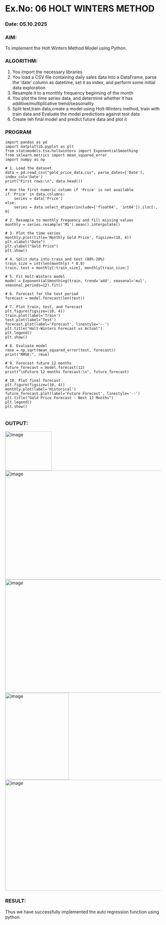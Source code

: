 # Ex.No: 06 HOLT WINTERS METHOD
### Date: 05.10.2025

### AIM:
To implement the Holt Winters Method Model using Python. 

### ALGORITHM:
1. You import the necessary libraries
2. You load a CSV file containing daily sales data into a DataFrame, parse the 'date' column as
datetime, set it as index, and perform some initial data exploration
3. Resample it to a monthly frequency beginning of the month
4. You plot the time series data, and determine whether it has additive/multiplicative
trend/seasonality
5. Split test,train data,create a model using Holt-Winters method, train with train data and
Evaluate the model predictions against test data
6. Create teh final model and predict future data and plot it
   
### PROGRAM
```
import pandas as pd
import matplotlib.pyplot as plt
from statsmodels.tsa.holtwinters import ExponentialSmoothing
from sklearn.metrics import mean_squared_error
import numpy as np

# 1. Load the dataset
data = pd.read_csv("gold_price_data.csv", parse_dates=['Date'], index_col='Date')
print("First rows:\n", data.head())

# Use the first numeric column if 'Price' is not available
if 'Price' in data.columns:
    series = data['Price']
else:
    series = data.select_dtypes(include=['float64', 'int64']).iloc[:, 0]

# 2. Resample to monthly frequency and fill missing values
monthly = series.resample('MS').mean().interpolate()

# 3. Plot the time series
monthly.plot(title='Monthly Gold Price', figsize=(10, 4))
plt.xlabel("Date")
plt.ylabel("Gold Price")
plt.show()

# 4. Split data into train and test (80%-20%)
train_size = int(len(monthly) * 0.8)
train, test = monthly[:train_size], monthly[train_size:]

# 5. Fit Holt-Winters model
model = ExponentialSmoothing(train, trend='add', seasonal='mul', seasonal_periods=12).fit()

# 6. Forecast for the test period
forecast = model.forecast(len(test))

# 7. Plot train, test, and forecast
plt.figure(figsize=(10, 4))
train.plot(label='Train')
test.plot(label='Test')
forecast.plot(label='Forecast', linestyle='--')
plt.title("Holt-Winters Forecast vs Actual")
plt.legend()
plt.show()

# 8. Evaluate model
rmse = np.sqrt(mean_squared_error(test, forecast))
print("RMSE:", rmse)

# 9. Forecast future 12 months
future_forecast = model.forecast(12)
print("\nFuture 12 months forecast:\n", future_forecast)

# 10. Plot final forecast
plt.figure(figsize=(10, 4))
monthly.plot(label='Historical')
future_forecast.plot(label='Future Forecast', linestyle='--')
plt.title("Gold Price Forecast - Next 12 Months")
plt.legend()
plt.show()


```
### OUTPUT:
<img width="151" height="127" alt="image" src="https://github.com/user-attachments/assets/43992f81-2ddc-4a70-97e9-314f76458337" />

<img width="827" height="352" alt="image" src="https://github.com/user-attachments/assets/ea57916d-a0c2-471f-807c-1acb36b7688e" />

<img width="822" height="366" alt="image" src="https://github.com/user-attachments/assets/49a97062-34f4-4a24-a73d-cd115da9c38b" />

<img width="206" height="281" alt="image" src="https://github.com/user-attachments/assets/a351fac7-43ab-4863-8bb9-77c20f4c3838" />

<img width="808" height="358" alt="image" src="https://github.com/user-attachments/assets/ee723717-3ca5-44c1-a3df-88572c979d76" />








### RESULT:
Thus we have successfully implemented the auto regression function using python.
